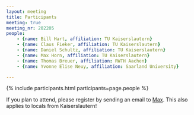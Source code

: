 ```yaml
---
layout: meeting
title: Participants
meeting: true
meeting_nr: 202205
people:
    - {name: Bill Hart, affiliation: TU Kaiserslautern}
    - {name: Claus Fieker, affiliation: TU Kaiserslautern}
    - {name: Daniel Schultz, affiliation: TU Kaiserslautern}
    - {name: Max Horn, affiliation: TU Kaiserslautern}
    - {name: Thomas Breuer, affiliation: RWTH Aachen}
    - {name: Yvonne Elise Neuy, affiliation: Saarland University}

---
```


{% include participants.html participants=page.people %}

If you plan to attend, please register by sending an email
to [Max](mailto:horn@mathematik.uni-kl.de).
This also applies to locals from Kaiserslautern!
